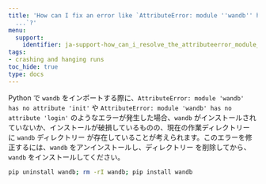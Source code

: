 ```yaml
---
title: 'How can I fix an error like `AttributeError: module ''wandb'' has no attribute
  ...`?'
menu:
  support:
    identifier: ja-support-how_can_i_resolve_the_attributeerror_module_wandb_has_no_attribute
tags:
- crashing and hanging runs
toc_hide: true
type: docs
---
```


Python で `wandb` をインポートする際に、`AttributeError: module 'wandb' has no attribute 'init'` や `AttributeError: module 'wandb' has no attribute 'login'` のようなエラーが発生した場合、`wandb` がインストールされていないか、インストールが破損しているものの、現在の作業ディレクトリー に `wandb` ディレクトリー が存在していることが考えられます。このエラーを修正するには、`wandb` をアンインストールし、ディレクトリー を削除してから、`wandb` をインストールしてください。

```bash
pip uninstall wandb; rm -rI wandb; pip install wandb
```
